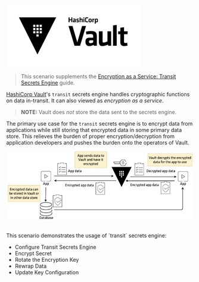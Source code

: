 ![Vault logo](./assets/Vault_Icon_FullColor.png)

> This scenario supplements the [Encryption as a Service: Transit Secrets Engine](https://learn.hashicorp.com/vault/encryption-as-a-service/eaas-transit) guide.

[HashiCorp Vault](https://www.vaultproject.io)'s `transit` secrets engine handles cryptographic functions on data in-transit. It can also viewed as _encryption as a service_.  

> **NOTE:** Vault does *not* store the data sent to the secrets engine.  

The primary use case for the `transit` secrets engine is to encrypt data from applications while still storing that encrypted data in some primary data store. This relieves the burden of proper encryption/decryption from application developers and pushes the burden onto the operators of Vault.

![Encryption as a Service](./assets/vault-encryption.png)

<br>
This scenario demonstrates the usage of `transit` secrets engine:

- Configure Transit Secrets Engine
- Encrypt Secret
- Rotate the Encryption Key
- Rewrap Data
- Update Key Configuration
